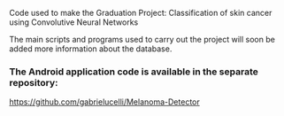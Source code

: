 Code used to make the Graduation Project: Classification of skin cancer using Convolutive Neural Networks

The main scripts and programs used to carry out the project will soon be added more information about the database.

### The Android application code is available in the separate repository:

https://github.com/gabrielucelli/Melanoma-Detector
